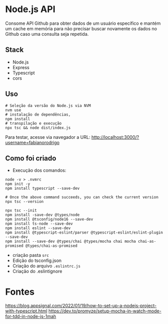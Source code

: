 # Node.js API

Consome API Github para obter dados de um usuário específico e mantém um cache em memória para não precisar buscar novamente os dados no Github caso uma consulta seja repetida.

## Stack

- Node.js
- Express
- Typescript
- cors

## Uso

```shell
# Seleção da versão do Node.js via NVM
nvm use
# instalação de dependências,
npm install
# transpilação e execução
npx tsc && node dist/index.js
```

Para testar, acesse via navegador a URL: [http://localhost:3000/?username=fabianorodrigo](http://localhost:3000/?username=fabianorodrigo)

## Como foi criado

- Execução dos comandos:

```shell
node -v > .nvmrc
npm init -y
npm install typescript --save-dev

# Once the above command succeeds, you can check the current version
npx tsc --version

npx tsc --init
npm install -save-dev @types/node
npm install @tsconfig/node16 --save-dev
npm install ts-node --save-dev
npm install eslint --save-dev
npm install @typescript-eslint/parser @typescript-eslint/eslint-plugin --save-dev
npm install --save-dev @types/chai @types/mocha chai mocha chai-as-promised @types/chai-as-promised
```

- criação pasta `src`
- Edição do tsconfig.json
- Criação do arquivo `.eslintrc.js`
- Criação do .eslintignore

# Fontes

https://blog.appsignal.com/2022/01/19/how-to-set-up-a-nodejs-project-with-typescript.html
https://dev.to/promyze/setup-mocha-in-watch-mode-for-tdd-in-node-js-1mah
